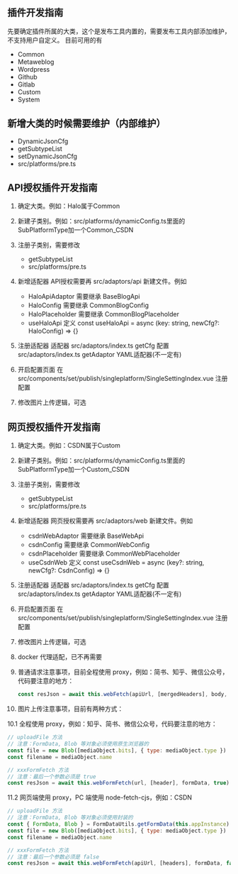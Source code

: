 ## 插件开发指南

先要确定插件所属的大类，这个是发布工具内置的，需要发布工具内部添加维护，不支持用户自定义。
目前可用的有

- Common
- Metaweblog
- Wordpress
- Github
- Gitlab
- Custom
- System

## 新增大类的时候需要维护（内部维护）

- DynamicJsonCfg
- getSubtypeList
- setDynamicJsonCfg
- src/platforms/pre.ts
  
## API授权插件开发指南

1. 确定大类。例如：Halo属于Common
2. 新建子类别。例如：src/platforms/dynamicConfig.ts里面的SubPlatformType加一个Common_CSDN
3. 注册子类别，需要修改
   - getSubtypeList
   - src/platforms/pre.ts
4. 新增适配器
   API授权需要再 src/adaptors/api 新建文件。例如
   - HaloApiAdaptor 需要继承 BaseBlogApi
   - HaloConfig 需要继承 CommonBlogConfig
   - HaloPlaceholder 需要继承 CommonBlogPlaceholder
   - useHaloApi 定义 const useHaloApi = async (key: string, newCfg?: HaloConfig) => {}

5. 注册适配器
   适配器 src/adaptors/index.ts getCfg
   配置 src/adaptors/index.ts getAdaptor
   YAML适配器(不一定有)
6. 开启配置页面
   在 src/components/set/publish/singleplatform/SingleSettingIndex.vue 注册配置
7. 修改图片上传逻辑，可选

## 网页授权插件开发指南

1. 确定大类。例如：CSDN属于Custom
2. 新建子类别。例如：src/platforms/dynamicConfig.ts里面的SubPlatformType加一个Custom_CSDN
3. 注册子类别，需要修改
   - getSubtypeList
   - src/platforms/pre.ts
4. 新增适配器
   网页授权需要再 src/adaptors/web 新建文件。例如
   
   - csdnWebAdaptor 需要继承 BaseWebApi
   - csdnConfig 需要继承 CommonWebConfig
   - csdnPlaceholder 需要继承 CommonWebPlaceholder
   - useCsdnWeb 定义 const useCsdnWeb = async (key?: string, newCfg?: CsdnConfig) => {}
5. 注册适配器
   适配器 src/adaptors/index.ts getCfg
   配置 src/adaptors/index.ts getAdaptor
   YAML适配器(不一定有)
6. 开启配置页面
   在 src/components/set/publish/singleplatform/SingleSettingIndex.vue 注册配置
7. 修改图片上传逻辑，可选
8. docker 代理适配，已不再需要
9. 普通请求注意事项，目前全程使用 proxy，例如：简书、知乎、微信公众号，代码要注意的地方：

   ```js
   const resJson = await this.webFetch(apiUrl, [mergedHeaders], body, method, contentType, true, "base64", "text")
   ```

10. 图片上传注意事项，目前有两种方式：

   10.1 全程使用 proxy，例如：知乎、简书、微信公众号，代码要注意的地方：

   ```js
   // uploadFile 方法
   // 注意：FormData, Blob 等对象必须使用原生浏览器的
   const file = new Blob([mediaObject.bits], { type: mediaObject.type })
   const filename = mediaObject.name
   
   // xxxFormFetch 方法
   // 注意：最后一个参数必须是 true
   const resJson = await this.webFormFetch(url, [header], formData, true)
   ```

   11.2 网页端使用 proxy，PC 端使用 node-fetch-cjs，例如：CSDN

   ```js
   // uploadFile 方法
   // 注意：FormData, Blob 等对象必须使用封装的
   const { FormData, Blob } = FormDataUtils.getFormData(this.appInstance)
   const file = new Blob([mediaObject.bits], { type: mediaObject.type })
   const filename = mediaObject.name
   
   // xxxFormFetch 方法
   // 注意：最后一个参数必须是 false
   const resJson = await this.webFormFetch(apiUrl, [headers], formData, false)
   ```